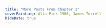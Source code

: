 ```yaml
---
title: "More Posts From Chapter 1"
coverPainting: Alta Pink 1968, James Turrell
hideDate: true
---
```

